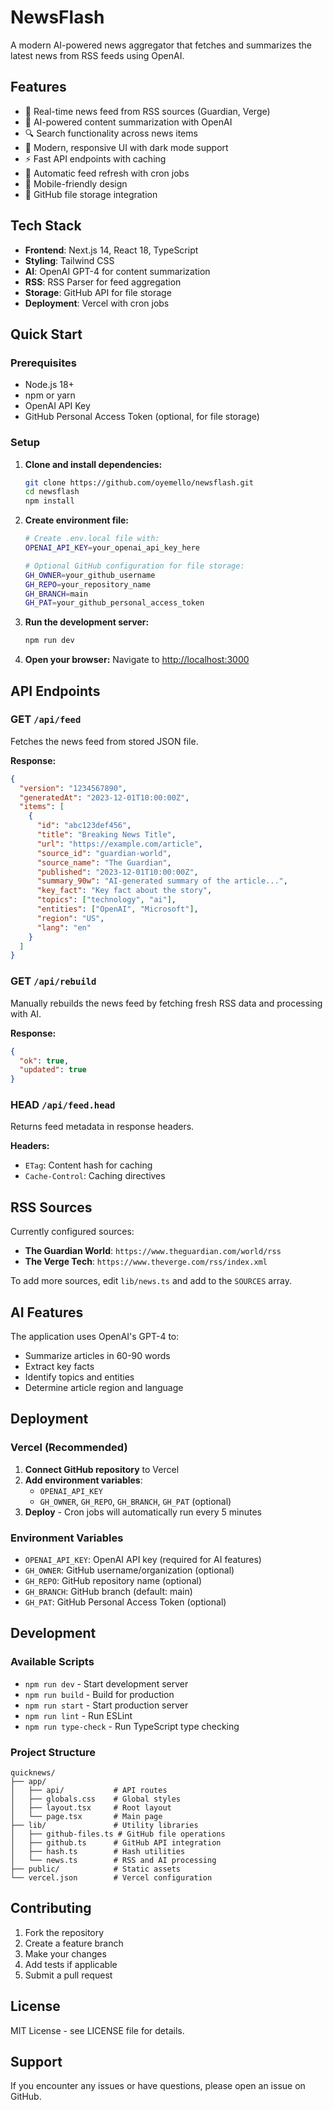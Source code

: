 # NewsFlash

A modern AI-powered news aggregator that fetches and summarizes the latest news from RSS feeds using OpenAI.

## Features

- 📰 Real-time news feed from RSS sources (Guardian, Verge)
- 🤖 AI-powered content summarization with OpenAI
- 🔍 Search functionality across news items
- 🎨 Modern, responsive UI with dark mode support
- ⚡ Fast API endpoints with caching
- 🔄 Automatic feed refresh with cron jobs
- 📱 Mobile-friendly design
- 💾 GitHub file storage integration

## Tech Stack

- **Frontend**: Next.js 14, React 18, TypeScript
- **Styling**: Tailwind CSS
- **AI**: OpenAI GPT-4 for content summarization
- **RSS**: RSS Parser for feed aggregation
- **Storage**: GitHub API for file storage
- **Deployment**: Vercel with cron jobs

## Quick Start

### Prerequisites

- Node.js 18+ 
- npm or yarn
- OpenAI API Key
- GitHub Personal Access Token (optional, for file storage)

### Setup

1. **Clone and install dependencies:**
   ```bash
   git clone https://github.com/oyemello/newsflash.git
   cd newsflash
   npm install
   ```

2. **Create environment file:**
   ```bash
   # Create .env.local file with:
   OPENAI_API_KEY=your_openai_api_key_here
   
   # Optional GitHub configuration for file storage:
   GH_OWNER=your_github_username
   GH_REPO=your_repository_name
   GH_BRANCH=main
   GH_PAT=your_github_personal_access_token
   ```

3. **Run the development server:**
   ```bash
   npm run dev
   ```

4. **Open your browser:**
   Navigate to [http://localhost:3000](http://localhost:3000)

## API Endpoints

### GET `/api/feed`
Fetches the news feed from stored JSON file.

**Response:**
```json
{
  "version": "1234567890",
  "generatedAt": "2023-12-01T10:00:00Z",
  "items": [
    {
      "id": "abc123def456",
      "title": "Breaking News Title",
      "url": "https://example.com/article",
      "source_id": "guardian-world",
      "source_name": "The Guardian",
      "published": "2023-12-01T10:00:00Z",
      "summary_90w": "AI-generated summary of the article...",
      "key_fact": "Key fact about the story",
      "topics": ["technology", "ai"],
      "entities": ["OpenAI", "Microsoft"],
      "region": "US",
      "lang": "en"
    }
  ]
}
```

### GET `/api/rebuild`
Manually rebuilds the news feed by fetching fresh RSS data and processing with AI.

**Response:**
```json
{
  "ok": true,
  "updated": true
}
```

### HEAD `/api/feed.head`
Returns feed metadata in response headers.

**Headers:**
- `ETag`: Content hash for caching
- `Cache-Control`: Caching directives

## RSS Sources

Currently configured sources:
- **The Guardian World**: `https://www.theguardian.com/world/rss`
- **The Verge Tech**: `https://www.theverge.com/rss/index.xml`

To add more sources, edit `lib/news.ts` and add to the `SOURCES` array.

## AI Features

The application uses OpenAI's GPT-4 to:
- Summarize articles in 60-90 words
- Extract key facts
- Identify topics and entities
- Determine article region and language

## Deployment

### Vercel (Recommended)

1. **Connect GitHub repository** to Vercel
2. **Add environment variables**:
   - `OPENAI_API_KEY`
   - `GH_OWNER`, `GH_REPO`, `GH_BRANCH`, `GH_PAT` (optional)
3. **Deploy** - Cron jobs will automatically run every 5 minutes

### Environment Variables

- `OPENAI_API_KEY`: OpenAI API key (required for AI features)
- `GH_OWNER`: GitHub username/organization (optional)
- `GH_REPO`: GitHub repository name (optional)
- `GH_BRANCH`: GitHub branch (default: main)
- `GH_PAT`: GitHub Personal Access Token (optional)

## Development

### Available Scripts

- `npm run dev` - Start development server
- `npm run build` - Build for production
- `npm run start` - Start production server
- `npm run lint` - Run ESLint
- `npm run type-check` - Run TypeScript type checking

### Project Structure

```
quicknews/
├── app/
│   ├── api/           # API routes
│   ├── globals.css    # Global styles
│   ├── layout.tsx     # Root layout
│   └── page.tsx       # Main page
├── lib/               # Utility libraries
│   ├── github-files.ts # GitHub file operations
│   ├── github.ts      # GitHub API integration
│   ├── hash.ts        # Hash utilities
│   └── news.ts        # RSS and AI processing
├── public/            # Static assets
└── vercel.json        # Vercel configuration
```

## Contributing

1. Fork the repository
2. Create a feature branch
3. Make your changes
4. Add tests if applicable
5. Submit a pull request

## License

MIT License - see LICENSE file for details.

## Support

If you encounter any issues or have questions, please open an issue on GitHub.
